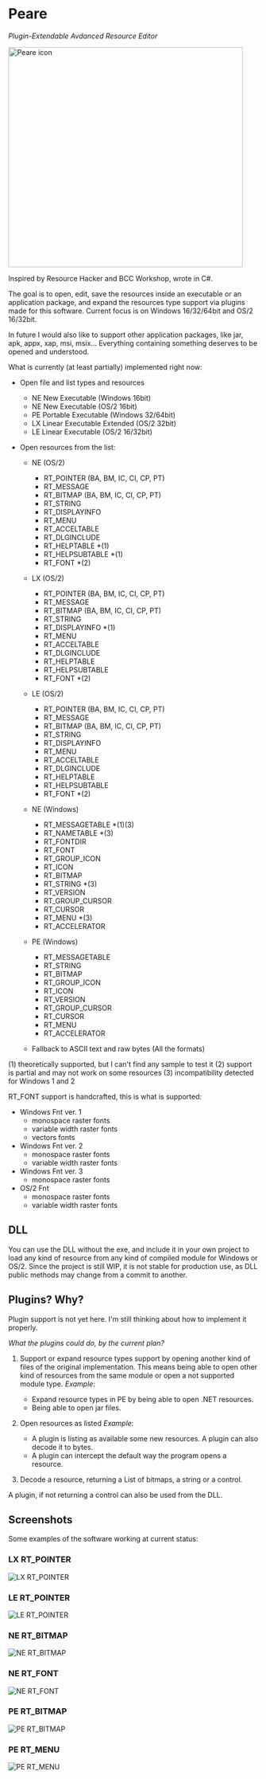 
# Peare

*Plugin-Extendable Avdanced Resource Editor*

<img width="472" height="442" alt="Peare icon" src="https://github.com/user-attachments/assets/bab6314a-0ae0-4c13-a3a4-d46ee26b5ab8" />

Inspired by Resource Hacker and BCC Workshop, wrote in C#.

The goal is to open, edit, save the resources inside an executable or an application package, and expand the resources type support via plugins made for this software. 
Current focus is on Windows 16/32/64bit and OS/2 16/32bit.

In future I would also like to support other application packages, like jar, apk, appx, xap, msi, msix... Everything containing something deserves to be opened and understood.

What is currently (at least partially) implemented right now:

- Open file and list types and resources
	- NE New Executable (Windows 16bit)
	- NE New Executable (OS/2 16bit)
	- PE Portable Executable (Windows 32/64bit)
	- LX Linear Executable Extended (OS/2 32bit)
	- LE Linear Executable (OS/2 16/32bit)

- Open resources from the list:

	- NE (OS/2)
		- RT_POINTER (BA, BM, IC, CI, CP, PT)
		- RT_MESSAGE
		- RT_BITMAP (BA, BM, IC, CI, CP, PT)
		- RT_STRING
		- RT_DISPLAYINFO
		- RT_MENU
		- RT_ACCELTABLE
		- RT_DLGINCLUDE
		- RT_HELPTABLE *(1)
		- RT_HELPSUBTABLE *(1)
		- RT_FONT *(2)

	- LX (OS/2)
		- RT_POINTER (BA, BM, IC, CI, CP, PT)
		- RT_MESSAGE
		- RT_BITMAP (BA, BM, IC, CI, CP, PT)
		- RT_STRING
		- RT_DISPLAYINFO *(1)
		- RT_MENU
		- RT_ACCELTABLE
		- RT_DLGINCLUDE
		- RT_HELPTABLE
		- RT_HELPSUBTABLE
		- RT_FONT *(2)

	- LE (OS/2)
		- RT_POINTER (BA, BM, IC, CI, CP, PT)
		- RT_MESSAGE
		- RT_BITMAP (BA, BM, IC, CI, CP, PT)
		- RT_STRING
		- RT_DISPLAYINFO
		- RT_MENU
		- RT_ACCELTABLE
		- RT_DLGINCLUDE
		- RT_HELPTABLE
		- RT_HELPSUBTABLE
		- RT_FONT *(2)

	- NE (Windows)
		- RT_MESSAGETABLE *(1)(3)
		- RT_NAMETABLE *(3)
		- RT_FONTDIR
		- RT_FONT
		- RT_GROUP_ICON
		- RT_ICON
		- RT_BITMAP
		- RT_STRING *(3)
		- RT_VERSION
		- RT_GROUP_CURSOR
		- RT_CURSOR
		- RT_MENU *(3)
		- RT_ACCELERATOR

	- PE (Windows)
		- RT_MESSAGETABLE
		- RT_STRING
		- RT_BITMAP
		- RT_GROUP_ICON
		- RT_ICON
		- RT_VERSION
		- RT_GROUP_CURSOR
		- RT_CURSOR
		- RT_MENU
		- RT_ACCELERATOR

	- Fallback to ASCII text and raw bytes (All the formats)

(1) theoretically supported, but I can't find any sample to test it
(2) support is partial and may not work on some resources
(3) incompatibility detected for Windows 1 and 2

RT_FONT support is handcrafted, this is what is supported:

- Windows Fnt ver. 1
	- monospace raster fonts
	- variable width raster fonts
	- vectors fonts
- Windows Fnt ver. 2
	- monospace raster fonts
	- variable width raster fonts
- Windows Fnt ver. 3
	- monospace raster fonts
- OS/2 Fnt
	- monospace raster fonts
	- variable width raster fonts


## DLL

You can use the DLL without the exe, and include it in your own project to load any kind of resource from any kind of compiled module for Windows or OS/2. Since the project is still WIP, it is not stable for production use, as DLL public methods may change from a commit to another.

## Plugins? Why?

Plugin support is not yet here. I'm still thinking about how to implement it properly.

*What the plugins could do, by the current plan?*

1. Support or expand resource types support by opening another kind of files of the original implementation. 
This means being able to open other kind of resources from the same module or open a not supported module type.
	*Example*:
	- Expand resource types in PE by being able to open .NET resources.
	- Being able to open jar files.

2. Open resources as listed
	*Example*:
	- A plugin is listing as available some new resources. A plugin can also decode it to bytes.
	- A plugin can intercept the default way the program opens a resource. 

3. Decode a resource, returning a List of bitmaps, a string or a control.

A plugin, if not returning a control can also be used from the DLL. 

## Screenshots

Some examples of the software working at current status:

### LX RT_POINTER
![LX RT_POINTER](https://github.com/RaulMerelli/Peare/raw/main/Screenshots/LX%20RT_POINTER.png)

### LE RT_POINTER
![LE RT_POINTER](https://github.com/RaulMerelli/Peare/raw/main/Screenshots/LE%20RT_POINTER.png)

### NE RT_BITMAP
![NE RT_BITMAP](https://github.com/RaulMerelli/Peare/raw/main/Screenshots/NE%20RT_BITMAP.png)

### NE RT_FONT
![NE RT_FONT](https://github.com/RaulMerelli/Peare/raw/main/Screenshots/NE%20RT_FONT.png)

### PE RT_BITMAP
![PE RT_BITMAP](https://github.com/RaulMerelli/Peare/raw/main/Screenshots/PE%20RT_BITMAP.png)

### PE RT_MENU
![PE RT_MENU](https://github.com/RaulMerelli/Peare/raw/main/Screenshots/PE%20RT_MENU.png)


